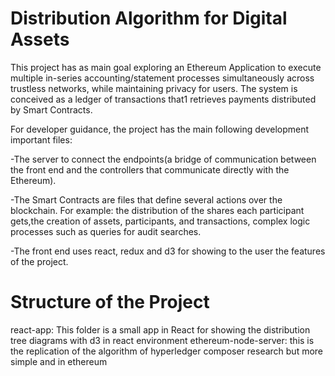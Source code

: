 # Distribution Algorithm for Digital Assets 

This project has as main goal exploring an Ethereum Application to execute multiple in-series accounting/statement processes simultaneously across trustless networks, while maintaining privacy for users. The system is conceived as a ledger of transactions that1 retrieves payments distributed by Smart Contracts. 

For developer guidance, the project has the main following development important files:

-The server to connect the endpoints(a bridge of communication between the front end and the controllers that communicate directly with the Ethereum).

-The Smart Contracts are files that define several actions over the blockchain. For example: the distribution of the shares each participant gets,the creation of assets, participants, and transactions, complex logic processes such as queries for audit searches.

-The front end uses react, redux and d3 for showing to the user the features of the project.


# Structure of the Project
react-app: This folder is a small app in React for showing the distribution tree diagrams with d3 in react environment
ethereum-node-server: this is the replication of the algorithm of hyperledger composer research but more simple and in ethereum

